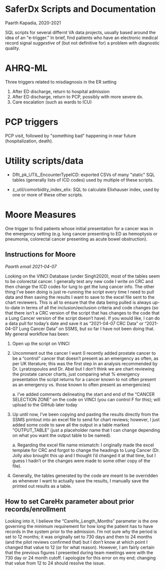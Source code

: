 # SaferDx Scripts and Documentation

Paarth Kapadia, 2020-2021

SQL scripts for several differnt VA data projects, usually based
around the idea of an "e-trigger." In brief, find patients who have an
electronic medical record signal *suggestive* of (but not definitive
for) a problem with diagnostic quality.

# AHRQ-ML

Three triggers related to misdiagnosis in the ER setting

1. After ED discharge, return to hospital admission
2. After ED discharge, return to PCP, possibly with more severe dx.
3. Care escalation (such as wards to ICU)

# PCP triggers

PCP visit, followed by "something bad" happening in near future
(hospitalization, death).

# Utility scripts/data

- Dflt_pk_UTIL_EncounterTypeICD: exported CSVs of many "static" SQL
  tables (generally lists of ICD codes) used by multiple of these
  scripts.

- z_util/comorbidity_index_elix: SQL to calculate Elixhauser index,
  used by one or more of these other scripts.




# Moore Measures

One trigger to find patients whose initial presentation for a cancer
was in the emergency setting (e.g. lung cancer presenting to ED as
hemoptysis or pneumonia, colorectal cancer presenting as acute bowel
obstruction).




## Instructions for Moore

*Paarth email 2021-04-07*

Looking on the VINCI Database (under Singh2020), most of the tables seem to be colorectal cancer.  I generally test any new code I write on CRC and then change the ICD codes for lung to get the lung cancer info.  The other thing I’ve been doing is just re-running the script every time I need to pull data and then saving the results I want to save to the excel file sent to the chart reviewers.  This is all to ensure that the data being pulled is always up-to-date in terms of all the inclusion/exclusion criteria and code changes (so that there isn’t a CRC version of the script that has changes to the code that a Lung Cancer version of the script doesn’t have).  If you would like, I can do a data pull for today’s date and save it as “2021-04-07 CRC Data” or “2021-04-07 Lung Cancer Data” on SSMS, but so far I have not been doing that.  My general workflow has been:

1. Open up the script on VINCI

2. Uncomment out the cancer I want (I recently added prostate cancer to be a “control” cancer that doesn’t present as an emergency as often, as per UK literature; this was the first step in an analysis recommended by Dr. Lyratzopoulos and Dr. Abel but I don’t think we are chart reviewing the prostate cancer charts, just comparing what % emergency presentation the script returns for a cancer known to not often present as an emergency vs. those known to often present as emergencies)

    a. I’ve added comments delineating the start and end of the “CANCER SELECTION ZONE” on the code on VINCI (you can control F for this); will upload to the GitHub later today

3. Up until now, I’ve been copying and pasting the results directly from the SSMS printout into an excel file to send for chart reviews; however, I just added some code to save all the output in a table marked “OUTPUT_TABLE” (just a placeholder name that I can change depending on what you want the output table to be named).

    a. Regarding the excel file name mismatch: I originally made the excel template for CRC and forgot to change the headings to Lung Cancer (Dr. Jolly also brought this up and I thought I’d changed it at that time, but I guess I hadn’t or the changes were made to some other copy of the file).

4. Generally, the tables generated by the code are meant to be overridden as whenever I want to actually save the results, I manually save the printed out results as a table.

## How to set CareHx parameter about prior records/enrollment

Looking into it, I believe the “CareHx_Length_Months” parameter is the one governing the minimum requirement for how long the patient has to have records in the system prior to the admission.  I’m not sure why the period is set to 12 months; it was originally set to 730 days and then to 24 months (and the pilot reviews confirmed that) but I don’t know at which point I changed that value to 12 (or for what reason).  However, I am fairly certain that the previous figures I presented during team meetings were with the 730 day or 24 month cutoff.  I apologize for this error on my end; changing that value from 12 to 24 should resolve the issue.
